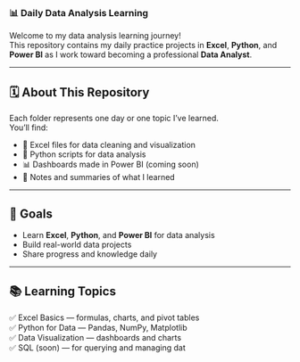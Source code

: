 ### 📊 Daily Data Analysis Learning

Welcome to my data analysis learning journey!  
This repository contains my daily practice projects in **Excel**, **Python**, and **Power BI** as I work toward becoming a professional **Data Analyst**.

---

## 🗓️ About This Repository
Each folder represents one day or one topic I’ve learned.  
You’ll find:
- 🧾 Excel files for data cleaning and visualization  
- 🐍 Python scripts for data analysis  
- 📊 Dashboards made in Power BI (coming soon)  
- 📝 Notes and summaries of what I learned  

---

## 🚀 Goals
- Learn **Excel**, **Python**, and **Power BI** for data analysis  
- Build real-world data projects  
- Share progress and knowledge daily  

---

## 📚 Learning Topics
✅ Excel Basics — formulas, charts, and pivot tables  
✅ Python for Data — Pandas, NumPy, Matplotlib  
✅ Data Visualization — dashboards and charts  
✅ SQL (soon) — for querying and managing dat
